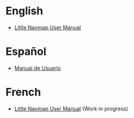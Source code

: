 # English

* [Little Navmap User Manual](en/README.md)

# Español

* [Manual de Usuario](es/README.md)

# French

* [Little Navmap User Manual](fr/README.md) \(Work in progress\)

<!--
# Deutsch

* [Little Navmap Benutzerhandbuch](de/README.md) \(Work in progress\)

# Italian

* [Little Navmap User Manual](it/README.md) \(Work in progress\)

# 简体中文
* [Little Navmap 使用手册] (cn/README.md)\(Work in progress\)
  
-->
